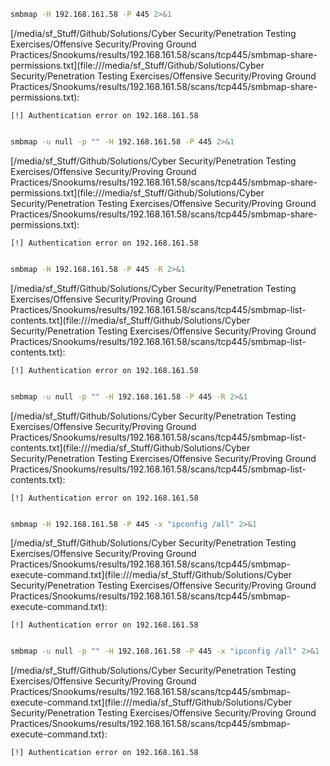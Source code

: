 ```bash
smbmap -H 192.168.161.58 -P 445 2>&1
```

[/media/sf_Stuff/Github/Solutions/Cyber Security/Penetration Testing Exercises/Offensive Security/Proving Ground Practices/Snookums/results/192.168.161.58/scans/tcp445/smbmap-share-permissions.txt](file:///media/sf_Stuff/Github/Solutions/Cyber Security/Penetration Testing Exercises/Offensive Security/Proving Ground Practices/Snookums/results/192.168.161.58/scans/tcp445/smbmap-share-permissions.txt):

```
[!] Authentication error on 192.168.161.58


```
```bash
smbmap -u null -p "" -H 192.168.161.58 -P 445 2>&1
```

[/media/sf_Stuff/Github/Solutions/Cyber Security/Penetration Testing Exercises/Offensive Security/Proving Ground Practices/Snookums/results/192.168.161.58/scans/tcp445/smbmap-share-permissions.txt](file:///media/sf_Stuff/Github/Solutions/Cyber Security/Penetration Testing Exercises/Offensive Security/Proving Ground Practices/Snookums/results/192.168.161.58/scans/tcp445/smbmap-share-permissions.txt):

```
[!] Authentication error on 192.168.161.58


```
```bash
smbmap -H 192.168.161.58 -P 445 -R 2>&1
```

[/media/sf_Stuff/Github/Solutions/Cyber Security/Penetration Testing Exercises/Offensive Security/Proving Ground Practices/Snookums/results/192.168.161.58/scans/tcp445/smbmap-list-contents.txt](file:///media/sf_Stuff/Github/Solutions/Cyber Security/Penetration Testing Exercises/Offensive Security/Proving Ground Practices/Snookums/results/192.168.161.58/scans/tcp445/smbmap-list-contents.txt):

```
[!] Authentication error on 192.168.161.58


```
```bash
smbmap -u null -p "" -H 192.168.161.58 -P 445 -R 2>&1
```

[/media/sf_Stuff/Github/Solutions/Cyber Security/Penetration Testing Exercises/Offensive Security/Proving Ground Practices/Snookums/results/192.168.161.58/scans/tcp445/smbmap-list-contents.txt](file:///media/sf_Stuff/Github/Solutions/Cyber Security/Penetration Testing Exercises/Offensive Security/Proving Ground Practices/Snookums/results/192.168.161.58/scans/tcp445/smbmap-list-contents.txt):

```
[!] Authentication error on 192.168.161.58


```
```bash
smbmap -H 192.168.161.58 -P 445 -x "ipconfig /all" 2>&1
```

[/media/sf_Stuff/Github/Solutions/Cyber Security/Penetration Testing Exercises/Offensive Security/Proving Ground Practices/Snookums/results/192.168.161.58/scans/tcp445/smbmap-execute-command.txt](file:///media/sf_Stuff/Github/Solutions/Cyber Security/Penetration Testing Exercises/Offensive Security/Proving Ground Practices/Snookums/results/192.168.161.58/scans/tcp445/smbmap-execute-command.txt):

```
[!] Authentication error on 192.168.161.58


```
```bash
smbmap -u null -p "" -H 192.168.161.58 -P 445 -x "ipconfig /all" 2>&1
```

[/media/sf_Stuff/Github/Solutions/Cyber Security/Penetration Testing Exercises/Offensive Security/Proving Ground Practices/Snookums/results/192.168.161.58/scans/tcp445/smbmap-execute-command.txt](file:///media/sf_Stuff/Github/Solutions/Cyber Security/Penetration Testing Exercises/Offensive Security/Proving Ground Practices/Snookums/results/192.168.161.58/scans/tcp445/smbmap-execute-command.txt):

```
[!] Authentication error on 192.168.161.58


```
